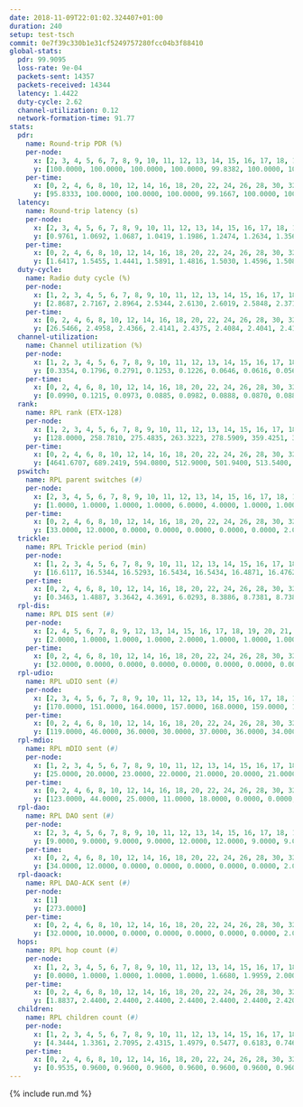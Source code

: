 ```yaml
---
date: 2018-11-09T22:01:02.324407+01:00
duration: 240
setup: test-tsch
commit: 0e7f39c330b1e31cf5249757280fcc04b3f88410
global-stats:
  pdr: 99.9095
  loss-rate: 9e-04
  packets-sent: 14357
  packets-received: 14344
  latency: 1.4422
  duty-cycle: 2.62
  channel-utilization: 0.12
  network-formation-time: 91.77
stats:
  pdr:
    name: Round-trip PDR (%)
    per-node:
      x: [2, 3, 4, 5, 6, 7, 8, 9, 10, 11, 12, 13, 14, 15, 16, 17, 18, 19, 20, 21, 22, 23, 24, 25]
      y: [100.0000, 100.0000, 100.0000, 100.0000, 99.8382, 100.0000, 100.0000, 100.0000, 99.8319, 99.8363, 100.0000, 100.0000, 100.0000, 99.8258, 100.0000, 99.8410, 100.0000, 100.0000, 100.0000, 99.8363, 99.8294, 99.6667, 99.6748, 99.6593]
    per-time:
      x: [0, 2, 4, 6, 8, 10, 12, 14, 16, 18, 20, 22, 24, 26, 28, 30, 32, 34, 36, 38, 40, 42, 44, 46, 48, 50, 52, 54, 56, 58, 60, 62, 64, 66, 68, 70, 72, 74, 76, 78, 80, 82, 84, 86, 88, 90, 92, 94, 96, 98, 100, 102, 104, 106, 108, 110, 112, 114, 116, 118, 120, 122, 124, 126, 128, 130, 132, 134, 136, 138, 140, 142, 144, 146, 148, 150, 152, 154, 156, 158, 160, 162, 164, 166, 168, 170, 172, 174, 176, 178, 180, 182, 184, 186, 188, 190, 192, 194, 196, 198, 200, 202, 204, 206, 208, 210, 212, 214, 216, 218, 220, 222, 224, 226, 228, 230, 232, 234, 236, 238, 240]
      y: [95.8333, 100.0000, 100.0000, 100.0000, 99.1667, 100.0000, 100.0000, 100.0000, 100.0000, 100.0000, 100.0000, 100.0000, 100.0000, 100.0000, 100.0000, 100.0000, 100.0000, 100.0000, 100.0000, 100.0000, 99.1667, 100.0000, 100.0000, 100.0000, 100.0000, 100.0000, 100.0000, 100.0000, 100.0000, 100.0000, 100.0000, 100.0000, 100.0000, 100.0000, 100.0000, 100.0000, 100.0000, 100.0000, 100.0000, 100.0000, 100.0000, 100.0000, 100.0000, 100.0000, 100.0000, 100.0000, 100.0000, 100.0000, 100.0000, 100.0000, 98.3333, 100.0000, 100.0000, 100.0000, 99.1667, 100.0000, 100.0000, 100.0000, 100.0000, 100.0000, 100.0000, 100.0000, 100.0000, 100.0000, 100.0000, 100.0000, 100.0000, 100.0000, 100.0000, 100.0000, 100.0000, 100.0000, 100.0000, 100.0000, 100.0000, 100.0000, 100.0000, 100.0000, 100.0000, 100.0000, 100.0000, 100.0000, 100.0000, 100.0000, 100.0000, 100.0000, 100.0000, 100.0000, 100.0000, 100.0000, 100.0000, 100.0000, 100.0000, 100.0000, 100.0000, 100.0000, 100.0000, 100.0000, 100.0000, 100.0000, 100.0000, 100.0000, 100.0000, 98.3333, 100.0000, 100.0000, 100.0000, 100.0000, 100.0000, 100.0000, 100.0000, 100.0000, 99.1667, 100.0000, 100.0000, 100.0000, 100.0000, 100.0000, 100.0000, 100.0000, null]
  latency:
    name: Round-trip latency (s)
    per-node:
      x: [2, 3, 4, 5, 6, 7, 8, 9, 10, 11, 12, 13, 14, 15, 16, 17, 18, 19, 20, 21, 22, 23, 24, 25]
      y: [0.9761, 1.0692, 1.0687, 1.0419, 1.1986, 1.2474, 1.2634, 1.3560, 1.2468, 1.5338, 1.4091, 1.1988, 1.4819, 1.3548, 1.4618, 1.5065, 1.6506, 1.6130, 1.7168, 1.6569, 1.7994, 1.8472, 1.9339, 1.9537]
    per-time:
      x: [0, 2, 4, 6, 8, 10, 12, 14, 16, 18, 20, 22, 24, 26, 28, 30, 32, 34, 36, 38, 40, 42, 44, 46, 48, 50, 52, 54, 56, 58, 60, 62, 64, 66, 68, 70, 72, 74, 76, 78, 80, 82, 84, 86, 88, 90, 92, 94, 96, 98, 100, 102, 104, 106, 108, 110, 112, 114, 116, 118, 120, 122, 124, 126, 128, 130, 132, 134, 136, 138, 140, 142, 144, 146, 148, 150, 152, 154, 156, 158, 160, 162, 164, 166, 168, 170, 172, 174, 176, 178, 180, 182, 184, 186, 188, 190, 192, 194, 196, 198, 200, 202, 204, 206, 208, 210, 212, 214, 216, 218, 220, 222, 224, 226, 228, 230, 232, 234, 236, 238, 240]
      y: [1.6417, 1.5455, 1.4441, 1.5891, 1.4816, 1.5030, 1.4596, 1.5089, 1.4573, 1.4602, 1.4834, 1.4472, 1.5186, 1.4770, 1.5200, 1.4871, 1.5061, 1.4964, 1.4760, 1.5270, 1.5014, 1.4897, 1.4455, 1.5223, 1.4487, 1.4840, 1.5009, 1.5159, 1.4511, 1.4881, 1.3970, 1.4828, 1.4250, 1.5073, 1.4200, 1.4553, 1.4892, 1.4918, 1.4731, 1.4338, 1.4793, 1.4345, 1.4427, 1.4238, 1.4212, 1.4571, 1.3646, 1.4274, 1.5072, 1.5047, 1.4695, 1.4764, 1.5075, 1.4385, 1.5125, 1.5426, 1.4486, 1.4359, 1.4568, 1.4354, 1.4170, 1.3985, 1.3758, 1.4300, 1.4464, 1.3880, 1.4121, 1.4299, 1.3554, 1.3674, 1.3832, 1.3566, 1.4067, 1.4395, 1.4493, 1.4316, 1.4346, 1.4288, 1.4369, 1.3597, 1.5099, 1.4873, 1.4298, 1.5031, 1.4913, 1.4632, 1.4763, 1.5002, 1.4385, 1.4673, 1.4345, 1.4103, 1.4180, 1.3831, 1.3522, 1.4294, 1.3606, 1.4216, 1.4042, 1.3741, 1.4161, 1.4218, 1.3918, 1.4074, 1.3778, 1.3404, 1.3720, 1.3509, 1.4052, 1.3518, 1.3480, 1.2951, 1.3836, 1.3492, 1.3538, 1.3406, 1.3990, 1.3739, 1.4181, 1.4234, null]
  duty-cycle:
    name: Radio duty cycle (%)
    per-node:
      x: [1, 2, 3, 4, 5, 6, 7, 8, 9, 10, 11, 12, 13, 14, 15, 16, 17, 18, 19, 20, 21, 22, 23, 24, 25]
      y: [2.8687, 2.7167, 2.8964, 2.5344, 2.6130, 2.6019, 2.5848, 2.3711, 2.4521, 2.4219, 2.4186, 2.6302, 2.6404, 2.4129, 2.6621, 2.6596, 2.5719, 2.5923, 2.7023, 2.6896, 2.6228, 2.6961, 2.5967, 2.6327, 2.8100]
    per-time:
      x: [0, 2, 4, 6, 8, 10, 12, 14, 16, 18, 20, 22, 24, 26, 28, 30, 32, 34, 36, 38, 40, 42, 44, 46, 48, 50, 52, 54, 56, 58, 60, 62, 64, 66, 68, 70, 72, 74, 76, 78, 80, 82, 84, 86, 88, 90, 92, 94, 96, 98, 100, 102, 104, 106, 108, 110, 112, 114, 116, 118, 120, 122, 124, 126, 128, 130, 132, 134, 136, 138, 140, 142, 144, 146, 148, 150, 152, 154, 156, 158, 160, 162, 164, 166, 168, 170, 172, 174, 176, 178, 180, 182, 184, 186, 188, 190, 192, 194, 196, 198, 200, 202, 204, 206, 208, 210, 212, 214, 216, 218, 220, 222, 224, 226, 228, 230, 232, 234, 236, 238, 240]
      y: [26.5466, 2.4958, 2.4366, 2.4141, 2.4375, 2.4084, 2.4041, 2.4138, 2.4228, 2.4132, 2.3978, 2.4014, 2.4147, 2.4202, 2.4128, 2.4463, 2.4057, 2.4210, 2.4126, 2.4136, 2.4213, 2.4060, 2.4049, 2.4354, 2.4135, 2.4023, 2.4094, 2.4064, 2.4017, 2.4130, 2.4150, 2.3987, 2.4025, 2.3945, 2.4103, 2.3907, 2.4105, 2.4032, 2.4247, 2.4102, 2.4026, 2.3993, 2.4054, 2.4208, 2.4009, 2.3896, 2.4067, 2.3891, 2.4110, 2.4137, 2.4231, 2.4199, 2.4163, 2.4173, 2.4175, 2.4144, 2.4326, 2.4430, 2.4228, 2.4291, 2.4165, 2.4230, 2.4199, 2.4031, 2.4238, 2.4075, 2.4143, 2.4245, 2.4182, 2.4187, 2.4059, 2.4183, 2.4252, 2.4164, 2.4171, 2.4224, 2.4190, 2.4127, 2.4245, 2.3952, 2.3986, 2.4330, 2.4105, 2.4095, 2.4203, 2.4199, 2.4306, 2.4125, 2.4282, 2.4044, 2.4094, 3.0448, 2.6120, 2.5655, 2.5592, 2.4078, 2.4154, 2.4086, 2.4145, 2.4120, 2.4173, 2.4183, 2.4207, 2.4251, 2.4223, 2.4151, 2.4091, 2.4078, 2.4062, 2.4288, 2.4150, 2.4019, 2.4097, 2.4019, 2.4157, 2.3934, 2.4087, 2.4190, 2.4241, 2.4243, 2.3940]
  channel-utilization:
    name: Channel utilization (%)
    per-node:
      x: [1, 2, 3, 4, 5, 6, 7, 8, 9, 10, 11, 12, 13, 14, 15, 16, 17, 18, 19, 20, 21, 22, 23, 24, 25]
      y: [0.3354, 0.1796, 0.2791, 0.1253, 0.1226, 0.0646, 0.0616, 0.0568, 0.0403, 0.0327, 0.0378, 0.0844, 0.2444, 0.0334, 0.0800, 0.1556, 0.0363, 0.0922, 0.0588, 0.0397, 0.0508, 0.0380, 0.0344, 0.0310, 0.0311]
    per-time:
      x: [0, 2, 4, 6, 8, 10, 12, 14, 16, 18, 20, 22, 24, 26, 28, 30, 32, 34, 36, 38, 40, 42, 44, 46, 48, 50, 52, 54, 56, 58, 60, 62, 64, 66, 68, 70, 72, 74, 76, 78, 80, 82, 84, 86, 88, 90, 92, 94, 96, 98, 100, 102, 104, 106, 108, 110, 112, 114, 116, 118, 120, 122, 124, 126, 128, 130, 132, 134, 136, 138, 140, 142, 144, 146, 148, 150, 152, 154, 156, 158, 160, 162, 164, 166, 168, 170, 172, 174, 176, 178, 180, 182, 184, 186, 188, 190, 192, 194, 196, 198, 200, 202, 204, 206, 208, 210, 212, 214, 216, 218, 220, 222, 224, 226, 228, 230, 232, 234, 236, 238, 240]
      y: [0.0990, 0.1215, 0.0973, 0.0885, 0.0982, 0.0888, 0.0870, 0.0886, 0.0940, 0.0902, 0.0847, 0.0864, 0.0922, 0.0927, 0.0911, 0.1041, 0.0862, 0.0918, 0.0897, 0.0912, 0.0944, 0.0884, 0.0869, 0.0979, 0.0910, 0.0863, 0.0881, 0.0886, 0.0873, 0.0918, 0.0927, 0.0836, 0.0851, 0.0813, 0.0888, 0.0812, 0.0907, 0.0868, 0.0974, 0.0898, 0.0864, 0.0823, 0.0862, 0.0914, 0.0855, 0.0817, 0.0877, 0.0798, 0.0894, 0.0887, 0.0923, 0.0911, 0.0898, 0.0921, 0.0919, 0.0909, 0.0982, 0.1027, 0.0929, 0.0968, 0.0896, 0.0950, 0.0925, 0.0861, 0.0952, 0.0875, 0.0901, 0.0934, 0.0911, 0.0892, 0.0855, 0.0921, 0.0969, 0.0915, 0.0937, 0.0946, 0.0908, 0.0874, 0.0922, 0.0836, 0.0828, 0.0990, 0.0882, 0.0875, 0.0913, 0.0889, 0.0953, 0.0892, 0.0968, 0.0858, 0.0898, 0.4298, 0.3689, 0.1479, 0.1531, 0.0863, 0.0906, 0.0877, 0.0902, 0.0896, 0.0905, 0.0895, 0.0900, 0.0946, 0.0937, 0.0906, 0.0881, 0.0877, 0.0865, 0.0973, 0.0892, 0.0847, 0.0861, 0.0873, 0.0915, 0.0813, 0.0870, 0.0935, 0.0960, 0.0944, 0.0787]
  rank:
    name: RPL rank (ETX-128)
    per-node:
      x: [1, 2, 3, 4, 5, 6, 7, 8, 9, 10, 11, 12, 13, 14, 15, 16, 17, 18, 19, 20, 21, 22, 23, 24, 25]
      y: [128.0000, 258.7810, 275.4835, 263.3223, 278.5909, 359.4251, 399.6776, 426.9669, 455.4504, 431.7673, 532.1275, 457.9400, 415.2311, 555.1734, 479.9756, 501.6667, 540.0931, 589.1417, 832.5628, 896.0927, 879.2621, 907.1626, 981.4498, 715.3120, 715.9073]
    per-time:
      x: [0, 2, 4, 6, 8, 10, 12, 14, 16, 18, 20, 22, 24, 26, 28, 30, 32, 34, 36, 38, 40, 42, 44, 46, 48, 50, 52, 54, 56, 58, 60, 62, 64, 66, 68, 70, 72, 74, 76, 78, 80, 82, 84, 86, 88, 90, 92, 94, 96, 98, 100, 102, 104, 106, 108, 110, 112, 114, 116, 118, 120, 122, 124, 126, 128, 130, 132, 134, 136, 138, 140, 142, 144, 146, 148, 150, 152, 154, 156, 158, 160, 162, 164, 166, 168, 170, 172, 174, 176, 178, 180, 182, 184, 186, 188, 190, 192, 194, 196, 198, 200, 202, 204, 206, 208, 210, 212, 214, 216, 218, 220, 222, 224, 226, 228, 230, 232, 234, 236, 238, 240]
      y: [4641.6707, 689.2419, 594.0800, 512.9000, 501.9400, 513.5400, 531.3000, 527.0192, 514.7308, 467.5686, 462.4800, 462.0200, 460.7600, 462.0600, 461.2000, 462.9000, 465.6000, 476.1400, 481.5600, 485.4000, 486.1731, 487.1765, 479.1000, 486.6604, 467.4400, 468.3400, 463.6275, 466.6000, 463.9200, 468.8824, 462.0000, 457.3333, 456.2600, 451.6200, 454.9000, 453.8000, 455.9000, 453.7000, 468.0566, 463.6600, 470.0000, 465.8400, 454.9020, 462.2200, 469.5490, 459.8000, 460.7255, 458.0000, 469.2830, 458.8600, 467.2200, 479.1373, 488.7647, 492.8431, 489.1000, 491.4314, 496.6415, 483.2200, 487.7200, 495.3000, 489.4706, 489.6200, 488.8431, 490.3462, 479.5283, 479.7255, 475.3529, 474.4000, 474.0600, 472.7400, 472.1200, 480.5472, 481.6538, 498.2692, 486.4314, 489.9423, 475.1600, 479.4000, 478.0784, 475.6800, 473.9608, 472.0000, 468.1765, 462.2400, 462.9800, 460.9000, 463.5600, 467.8600, 469.7000, 468.7451, 465.3137, 466.8235, 437.5153, 412.5912, 419.1009, 428.3878, 465.2600, 464.9000, 465.5294, 460.1800, 460.2800, 459.0800, 458.6000, 471.4038, 491.8846, 480.9600, 479.8824, 475.0800, 475.2157, 473.3846, 465.3800, 467.4000, 474.8400, 478.2200, 481.1923, 470.1176, 471.8846, 463.0000, 463.8431, 465.5686, 462.0000]
  pswitch:
    name: RPL parent switches (#)
    per-node:
      x: [2, 3, 4, 5, 6, 7, 8, 9, 10, 11, 12, 13, 14, 15, 16, 17, 18, 19, 20, 21, 22, 23, 24, 25]
      y: [1.0000, 1.0000, 1.0000, 1.0000, 6.0000, 4.0000, 1.0000, 1.0000, 4.0000, 10.0000, 9.0000, 3.0000, 7.0000, 5.0000, 5.0000, 6.0000, 6.0000, 6.0000, 7.0000, 7.0000, 5.0000, 8.0000, 9.0000, 8.0000]
    per-time:
      x: [0, 2, 4, 6, 8, 10, 12, 14, 16, 18, 20, 22, 24, 26, 28, 30, 32, 34, 36, 38, 40, 42, 44, 46, 48, 50, 52, 54, 56, 58, 60, 62, 64, 66, 68, 70, 72, 74, 76, 78, 80, 82, 84, 86, 88, 90, 92, 94, 96, 98, 100, 102, 104, 106, 108, 110, 112, 114, 116, 118, 120, 122, 124, 126, 128, 130, 132, 134, 136, 138, 140, 142, 144, 146, 148, 150, 152, 154, 156, 158, 160, 162, 164, 166, 168, 170, 172, 174, 176, 178, 180, 182, 184, 186, 188, 190, 192, 194, 196, 198, 200, 202, 204, 206, 208, 210, 212, 214, 216, 218, 220, 222, 224, 226, 228, 230, 232, 234, 236, 238, 240]
      y: [33.0000, 12.0000, 0.0000, 0.0000, 0.0000, 0.0000, 0.0000, 2.0000, 2.0000, 1.0000, 0.0000, 0.0000, 0.0000, 0.0000, 0.0000, 0.0000, 0.0000, 0.0000, 0.0000, 0.0000, 2.0000, 1.0000, 0.0000, 3.0000, 0.0000, 0.0000, 1.0000, 0.0000, 0.0000, 1.0000, 0.0000, 1.0000, 0.0000, 0.0000, 0.0000, 0.0000, 0.0000, 0.0000, 3.0000, 0.0000, 1.0000, 0.0000, 1.0000, 0.0000, 1.0000, 0.0000, 1.0000, 0.0000, 3.0000, 0.0000, 0.0000, 1.0000, 1.0000, 1.0000, 0.0000, 1.0000, 3.0000, 0.0000, 0.0000, 0.0000, 1.0000, 0.0000, 1.0000, 2.0000, 3.0000, 1.0000, 1.0000, 0.0000, 0.0000, 0.0000, 0.0000, 3.0000, 2.0000, 2.0000, 1.0000, 2.0000, 0.0000, 0.0000, 1.0000, 0.0000, 1.0000, 2.0000, 1.0000, 0.0000, 0.0000, 0.0000, 0.0000, 0.0000, 0.0000, 1.0000, 1.0000, 1.0000, 0.0000, 0.0000, 0.0000, 0.0000, 0.0000, 0.0000, 1.0000, 0.0000, 0.0000, 0.0000, 0.0000, 2.0000, 2.0000, 0.0000, 1.0000, 0.0000, 1.0000, 2.0000, 0.0000, 0.0000, 0.0000, 0.0000, 2.0000, 1.0000, 2.0000, 1.0000, 1.0000, 1.0000, 1.0000]
  trickle:
    name: RPL Trickle period (min)
    per-node:
      x: [1, 2, 3, 4, 5, 6, 7, 8, 9, 10, 11, 12, 13, 14, 15, 16, 17, 18, 19, 20, 21, 22, 23, 24, 25]
      y: [16.6117, 16.5344, 16.5293, 16.5434, 16.5434, 16.4871, 16.4762, 16.5434, 16.5434, 16.5548, 16.4321, 16.0986, 17.3305, 16.5500, 16.3393, 16.3132, 16.3530, 16.3182, 16.4224, 16.4443, 16.4836, 16.5422, 16.5534, 16.5571, 16.5318]
    per-time:
      x: [0, 2, 4, 6, 8, 10, 12, 14, 16, 18, 20, 22, 24, 26, 28, 30, 32, 34, 36, 38, 40, 42, 44, 46, 48, 50, 52, 54, 56, 58, 60, 62, 64, 66, 68, 70, 72, 74, 76, 78, 80, 82, 84, 86, 88, 90, 92, 94, 96, 98, 100, 102, 104, 106, 108, 110, 112, 114, 116, 118, 120, 122, 124, 126, 128, 130, 132, 134, 136, 138, 140, 142, 144, 146, 148, 150, 152, 154, 156, 158, 160, 162, 164, 166, 168, 170, 172, 174, 176, 178, 180, 182, 184, 186, 188, 190, 192, 194, 196, 198, 200, 202, 204, 206, 208, 210, 212, 214, 216, 218, 220, 222, 224, 226, 228, 230, 232, 234, 236, 238, 240]
      y: [0.3463, 1.4887, 3.3642, 4.3691, 6.0293, 8.3886, 8.7381, 8.7381, 8.7381, 16.4483, 17.4763, 17.4763, 17.4763, 17.4763, 17.4763, 17.4763, 17.4763, 17.4763, 17.4763, 17.4763, 17.4763, 17.4763, 17.4763, 17.4763, 17.4763, 17.4763, 17.4763, 17.4763, 17.4763, 17.4763, 17.4763, 17.4763, 17.4763, 17.4763, 17.4763, 17.4763, 17.4763, 17.4763, 17.4763, 17.4763, 17.4763, 17.4763, 17.4763, 17.4763, 17.4763, 17.4763, 17.4763, 17.4763, 17.4763, 17.4763, 17.4763, 17.4763, 17.4763, 17.4763, 17.4763, 17.4763, 17.4763, 17.4763, 17.4763, 17.4763, 17.4763, 17.4763, 17.4763, 17.4763, 17.4763, 17.4763, 17.4763, 17.4763, 17.4763, 17.4763, 17.4763, 17.4763, 17.4763, 17.4763, 17.4763, 17.4763, 17.4763, 17.4763, 17.4763, 17.4763, 17.4763, 17.4763, 17.4763, 17.4763, 17.4763, 17.4763, 17.4763, 17.4763, 17.4763, 17.4763, 17.4763, 17.4763, 17.4763, 17.4763, 17.4763, 17.4763, 17.4763, 17.4763, 17.4763, 17.4763, 17.4763, 17.4763, 17.4763, 17.4763, 17.4763, 17.4763, 17.4763, 17.4763, 17.4763, 17.4763, 17.4763, 17.4763, 17.4763, 17.4763, 17.4763, 17.4763, 17.4763, 17.4763, 17.4763, 17.4763, 17.4763]
  rpl-dis:
    name: RPL DIS sent (#)
    per-node:
      x: [2, 4, 5, 6, 7, 8, 9, 12, 13, 14, 15, 16, 17, 18, 19, 20, 21, 22, 23, 24, 25]
      y: [2.0000, 1.0000, 1.0000, 1.0000, 2.0000, 1.0000, 1.0000, 1.0000, 3.0000, 1.0000, 1.0000, 1.0000, 2.0000, 1.0000, 2.0000, 3.0000, 1.0000, 2.0000, 2.0000, 2.0000, 3.0000]
    per-time:
      x: [0, 2, 4, 6, 8, 10, 12, 14, 16, 18, 20, 22, 24, 26, 28, 30, 32, 34, 36, 38, 40, 42, 44, 46, 48, 50, 52, 54, 56, 58, 60, 62, 64, 66, 68, 70, 72, 74, 76, 78, 80, 82, 84, 86, 88, 90, 92, 94, 96, 98, 100, 102, 104, 106, 108, 110, 112, 114, 116, 118, 120, 122, 124, 126, 128, 130, 132, 134, 136, 138, 140, 142, 144, 146, 148, 150, 152, 154, 156, 158, 160, 162, 164, 166, 168, 170, 172, 174, 176, 178, 180, 182, 184, 186]
      y: [32.0000, 0.0000, 0.0000, 0.0000, 0.0000, 0.0000, 0.0000, 0.0000, 0.0000, 0.0000, 0.0000, 0.0000, 0.0000, 0.0000, 0.0000, 0.0000, 0.0000, 0.0000, 0.0000, 0.0000, 0.0000, 0.0000, 0.0000, 0.0000, 0.0000, 0.0000, 0.0000, 0.0000, 0.0000, 0.0000, 0.0000, 0.0000, 0.0000, 0.0000, 0.0000, 0.0000, 0.0000, 0.0000, 0.0000, 0.0000, 0.0000, 0.0000, 0.0000, 0.0000, 0.0000, 0.0000, 0.0000, 0.0000, 0.0000, 0.0000, 0.0000, 0.0000, 0.0000, 0.0000, 0.0000, 0.0000, 0.0000, 0.0000, 0.0000, 0.0000, 0.0000, 0.0000, 0.0000, 0.0000, 0.0000, 0.0000, 0.0000, 0.0000, 0.0000, 0.0000, 0.0000, 0.0000, 0.0000, 0.0000, 0.0000, 0.0000, 0.0000, 0.0000, 0.0000, 0.0000, 0.0000, 0.0000, 0.0000, 0.0000, 0.0000, 0.0000, 0.0000, 0.0000, 0.0000, 0.0000, 0.0000, 0.0000, 0.0000, 2.0000]
  rpl-udio:
    name: RPL uDIO sent (#)
    per-node:
      x: [2, 3, 4, 5, 6, 7, 8, 9, 10, 11, 12, 13, 14, 15, 16, 17, 18, 19, 20, 21, 22, 23, 24, 25]
      y: [170.0000, 151.0000, 164.0000, 157.0000, 168.0000, 159.0000, 164.0000, 169.0000, 160.0000, 169.0000, 172.0000, 176.0000, 173.0000, 166.0000, 156.0000, 170.0000, 162.0000, 164.0000, 167.0000, 169.0000, 172.0000, 172.0000, 169.0000, 177.0000]
    per-time:
      x: [0, 2, 4, 6, 8, 10, 12, 14, 16, 18, 20, 22, 24, 26, 28, 30, 32, 34, 36, 38, 40, 42, 44, 46, 48, 50, 52, 54, 56, 58, 60, 62, 64, 66, 68, 70, 72, 74, 76, 78, 80, 82, 84, 86, 88, 90, 92, 94, 96, 98, 100, 102, 104, 106, 108, 110, 112, 114, 116, 118, 120, 122, 124, 126, 128, 130, 132, 134, 136, 138, 140, 142, 144, 146, 148, 150, 152, 154, 156, 158, 160, 162, 164, 166, 168, 170, 172, 174, 176, 178, 180, 182, 184, 186, 188, 190, 192, 194, 196, 198, 200, 202, 204, 206, 208, 210, 212, 214, 216, 218, 220, 222, 224, 226, 228, 230, 232, 234, 236, 238, 240]
      y: [119.0000, 46.0000, 36.0000, 30.0000, 37.0000, 36.0000, 34.0000, 36.0000, 33.0000, 32.0000, 33.0000, 31.0000, 30.0000, 33.0000, 36.0000, 35.0000, 32.0000, 30.0000, 29.0000, 32.0000, 28.0000, 28.0000, 32.0000, 37.0000, 33.0000, 31.0000, 33.0000, 32.0000, 31.0000, 33.0000, 25.0000, 39.0000, 27.0000, 33.0000, 34.0000, 31.0000, 33.0000, 32.0000, 33.0000, 29.0000, 36.0000, 30.0000, 28.0000, 34.0000, 32.0000, 26.0000, 35.0000, 31.0000, 31.0000, 30.0000, 34.0000, 35.0000, 32.0000, 30.0000, 33.0000, 27.0000, 32.0000, 33.0000, 28.0000, 30.0000, 34.0000, 32.0000, 31.0000, 34.0000, 35.0000, 30.0000, 29.0000, 32.0000, 35.0000, 33.0000, 31.0000, 39.0000, 29.0000, 30.0000, 29.0000, 37.0000, 32.0000, 32.0000, 34.0000, 33.0000, 28.0000, 34.0000, 35.0000, 31.0000, 29.0000, 37.0000, 28.0000, 34.0000, 32.0000, 32.0000, 30.0000, 33.0000, 45.0000, 35.0000, 32.0000, 35.0000, 33.0000, 36.0000, 32.0000, 36.0000, 35.0000, 32.0000, 29.0000, 34.0000, 30.0000, 32.0000, 33.0000, 33.0000, 34.0000, 33.0000, 31.0000, 32.0000, 34.0000, 32.0000, 33.0000, 32.0000, 27.0000, 34.0000, 33.0000, 31.0000, 13.0000]
  rpl-mdio:
    name: RPL mDIO sent (#)
    per-node:
      x: [1, 2, 3, 4, 5, 6, 7, 8, 9, 10, 11, 12, 13, 14, 15, 16, 17, 18, 19, 20, 21, 22, 23, 24, 25]
      y: [25.0000, 20.0000, 23.0000, 22.0000, 21.0000, 20.0000, 21.0000, 21.0000, 21.0000, 20.0000, 21.0000, 28.0000, 25.0000, 22.0000, 24.0000, 26.0000, 26.0000, 27.0000, 22.0000, 20.0000, 20.0000, 20.0000, 21.0000, 20.0000, 20.0000]
    per-time:
      x: [0, 2, 4, 6, 8, 10, 12, 14, 16, 18, 20, 22, 24, 26, 28, 30, 32, 34, 36, 38, 40, 42, 44, 46, 48, 50, 52, 54, 56, 58, 60, 62, 64, 66, 68, 70, 72, 74, 76, 78, 80, 82, 84, 86, 88, 90, 92, 94, 96, 98, 100, 102, 104, 106, 108, 110, 112, 114, 116, 118, 120, 122, 124, 126, 128, 130, 132, 134, 136, 138, 140, 142, 144, 146, 148, 150, 152, 154, 156, 158, 160, 162, 164, 166, 168, 170, 172, 174, 176, 178, 180, 182, 184, 186, 188, 190, 192, 194, 196, 198, 200, 202, 204, 206, 208, 210, 212, 214, 216, 218, 220, 222, 224, 226, 228, 230, 232, 234, 236, 238, 240]
      y: [123.0000, 44.0000, 25.0000, 11.0000, 18.0000, 0.0000, 0.0000, 10.0000, 9.0000, 6.0000, 0.0000, 0.0000, 0.0000, 7.0000, 1.0000, 8.0000, 3.0000, 5.0000, 1.0000, 0.0000, 0.0000, 0.0000, 2.0000, 9.0000, 7.0000, 3.0000, 4.0000, 0.0000, 0.0000, 0.0000, 1.0000, 6.0000, 5.0000, 6.0000, 6.0000, 0.0000, 1.0000, 0.0000, 0.0000, 2.0000, 4.0000, 7.0000, 5.0000, 7.0000, 0.0000, 0.0000, 0.0000, 0.0000, 5.0000, 4.0000, 7.0000, 6.0000, 3.0000, 0.0000, 0.0000, 0.0000, 0.0000, 8.0000, 6.0000, 4.0000, 6.0000, 0.0000, 1.0000, 0.0000, 0.0000, 0.0000, 4.0000, 5.0000, 6.0000, 6.0000, 4.0000, 0.0000, 0.0000, 0.0000, 0.0000, 4.0000, 5.0000, 7.0000, 8.0000, 1.0000, 0.0000, 0.0000, 0.0000, 2.0000, 6.0000, 4.0000, 10.0000, 3.0000, 0.0000, 0.0000, 0.0000, 0.0000, 6.0000, 4.0000, 8.0000, 5.0000, 2.0000, 0.0000, 0.0000, 0.0000, 0.0000, 8.0000, 8.0000, 3.0000, 4.0000, 2.0000, 0.0000, 0.0000, 1.0000, 2.0000, 5.0000, 7.0000, 6.0000, 4.0000, 0.0000, 0.0000, 0.0000, 0.0000, 4.0000, 4.0000, 2.0000]
  rpl-dao:
    name: RPL DAO sent (#)
    per-node:
      x: [2, 3, 4, 5, 6, 7, 8, 9, 10, 11, 12, 13, 14, 15, 16, 17, 18, 19, 20, 21, 22, 23, 24, 25]
      y: [9.0000, 9.0000, 9.0000, 9.0000, 12.0000, 12.0000, 9.0000, 9.0000, 11.0000, 17.0000, 14.0000, 10.0000, 14.0000, 13.0000, 11.0000, 11.0000, 13.0000, 12.0000, 12.0000, 13.0000, 10.0000, 14.0000, 14.0000, 13.0000]
    per-time:
      x: [0, 2, 4, 6, 8, 10, 12, 14, 16, 18, 20, 22, 24, 26, 28, 30, 32, 34, 36, 38, 40, 42, 44, 46, 48, 50, 52, 54, 56, 58, 60, 62, 64, 66, 68, 70, 72, 74, 76, 78, 80, 82, 84, 86, 88, 90, 92, 94, 96, 98, 100, 102, 104, 106, 108, 110, 112, 114, 116, 118, 120, 122, 124, 126, 128, 130, 132, 134, 136, 138, 140, 142, 144, 146, 148, 150, 152, 154, 156, 158, 160, 162, 164, 166, 168, 170, 172, 174, 176, 178, 180, 182, 184, 186, 188, 190, 192, 194, 196, 198, 200, 202, 204, 206, 208, 210, 212, 214, 216, 218, 220, 222, 224, 226, 228, 230, 232, 234, 236, 238, 240]
      y: [34.0000, 12.0000, 0.0000, 0.0000, 0.0000, 0.0000, 0.0000, 2.0000, 2.0000, 1.0000, 0.0000, 0.0000, 0.0000, 0.0000, 11.0000, 9.0000, 0.0000, 0.0000, 0.0000, 0.0000, 2.0000, 2.0000, 1.0000, 5.0000, 1.0000, 0.0000, 1.0000, 0.0000, 7.0000, 7.0000, 2.0000, 1.0000, 0.0000, 0.0000, 0.0000, 0.0000, 3.0000, 1.0000, 5.0000, 0.0000, 2.0000, 0.0000, 5.0000, 7.0000, 3.0000, 1.0000, 1.0000, 0.0000, 3.0000, 0.0000, 1.0000, 1.0000, 3.0000, 2.0000, 2.0000, 1.0000, 4.0000, 7.0000, 0.0000, 2.0000, 2.0000, 0.0000, 1.0000, 3.0000, 2.0000, 2.0000, 1.0000, 2.0000, 0.0000, 2.0000, 0.0000, 11.0000, 4.0000, 2.0000, 3.0000, 2.0000, 1.0000, 0.0000, 2.0000, 0.0000, 1.0000, 4.0000, 1.0000, 2.0000, 0.0000, 6.0000, 4.0000, 0.0000, 3.0000, 2.0000, 0.0000, 3.0000, 2.0000, 0.0000, 1.0000, 2.0000, 1.0000, 0.0000, 2.0000, 3.0000, 6.0000, 0.0000, 1.0000, 6.0000, 2.0000, 2.0000, 3.0000, 0.0000, 1.0000, 3.0000, 2.0000, 0.0000, 2.0000, 1.0000, 6.0000, 3.0000, 2.0000, 3.0000, 2.0000, 3.0000, 1.0000]
  rpl-daoack:
    name: RPL DAO-ACK sent (#)
    per-node:
      x: [1]
      y: [273.0000]
    per-time:
      x: [0, 2, 4, 6, 8, 10, 12, 14, 16, 18, 20, 22, 24, 26, 28, 30, 32, 34, 36, 38, 40, 42, 44, 46, 48, 50, 52, 54, 56, 58, 60, 62, 64, 66, 68, 70, 72, 74, 76, 78, 80, 82, 84, 86, 88, 90, 92, 94, 96, 98, 100, 102, 104, 106, 108, 110, 112, 114, 116, 118, 120, 122, 124, 126, 128, 130, 132, 134, 136, 138, 140, 142, 144, 146, 148, 150, 152, 154, 156, 158, 160, 162, 164, 166, 168, 170, 172, 174, 176, 178, 180, 182, 184, 186, 188, 190, 192, 194, 196, 198, 200, 202, 204, 206, 208, 210, 212, 214, 216, 218, 220, 222, 224, 226, 228, 230, 232, 234, 236, 238, 240]
      y: [32.0000, 10.0000, 0.0000, 0.0000, 0.0000, 0.0000, 0.0000, 2.0000, 2.0000, 1.0000, 0.0000, 0.0000, 0.0000, 0.0000, 11.0000, 9.0000, 0.0000, 0.0000, 0.0000, 0.0000, 2.0000, 2.0000, 1.0000, 4.0000, 1.0000, 0.0000, 1.0000, 0.0000, 7.0000, 7.0000, 2.0000, 1.0000, 0.0000, 0.0000, 0.0000, 0.0000, 3.0000, 1.0000, 5.0000, 0.0000, 2.0000, 0.0000, 5.0000, 7.0000, 3.0000, 1.0000, 1.0000, 0.0000, 3.0000, 0.0000, 1.0000, 1.0000, 3.0000, 2.0000, 2.0000, 1.0000, 4.0000, 7.0000, 0.0000, 2.0000, 1.0000, 1.0000, 1.0000, 3.0000, 2.0000, 2.0000, 1.0000, 2.0000, 0.0000, 2.0000, 0.0000, 11.0000, 3.0000, 2.0000, 3.0000, 2.0000, 1.0000, 0.0000, 2.0000, 0.0000, 1.0000, 4.0000, 1.0000, 2.0000, 0.0000, 6.0000, 4.0000, 0.0000, 3.0000, 2.0000, 0.0000, 3.0000, 2.0000, 0.0000, 1.0000, 2.0000, 1.0000, 0.0000, 2.0000, 3.0000, 6.0000, 0.0000, 1.0000, 5.0000, 2.0000, 2.0000, 3.0000, 0.0000, 1.0000, 3.0000, 2.0000, 0.0000, 2.0000, 1.0000, 6.0000, 3.0000, 2.0000, 3.0000, 2.0000, 3.0000, 1.0000]
  hops:
    name: RPL hop count (#)
    per-node:
      x: [1, 2, 3, 4, 5, 6, 7, 8, 9, 10, 11, 12, 13, 14, 15, 16, 17, 18, 19, 20, 21, 22, 23, 24, 25]
      y: [0.0000, 1.0000, 1.0000, 1.0000, 1.0000, 1.6680, 1.9959, 2.0000, 2.0000, 2.0000, 2.5519, 2.2407, 2.0000, 3.0000, 2.2116, 2.5436, 2.8755, 2.9917, 3.0000, 3.2500, 3.1708, 3.5458, 4.0125, 4.1000, 4.0833]
    per-time:
      x: [0, 2, 4, 6, 8, 10, 12, 14, 16, 18, 20, 22, 24, 26, 28, 30, 32, 34, 36, 38, 40, 42, 44, 46, 48, 50, 52, 54, 56, 58, 60, 62, 64, 66, 68, 70, 72, 74, 76, 78, 80, 82, 84, 86, 88, 90, 92, 94, 96, 98, 100, 102, 104, 106, 108, 110, 112, 114, 116, 118, 120, 122, 124, 126, 128, 130, 132, 134, 136, 138, 140, 142, 144, 146, 148, 150, 152, 154, 156, 158, 160, 162, 164, 166, 168, 170, 172, 174, 176, 178, 180, 182, 184, 186, 188, 190, 192, 194, 196, 198, 200, 202, 204, 206, 208, 210, 212, 214, 216, 218, 220, 222, 224, 226, 228, 230, 232, 234, 236, 238, 240]
      y: [1.8837, 2.4400, 2.4400, 2.4400, 2.4400, 2.4400, 2.4400, 2.4200, 2.3600, 2.3600, 2.3600, 2.3600, 2.3600, 2.3600, 2.3600, 2.3600, 2.3600, 2.3600, 2.3600, 2.3600, 2.3600, 2.3600, 2.3600, 2.3600, 2.3600, 2.3600, 2.3200, 2.3200, 2.3200, 2.3200, 2.3200, 2.2800, 2.2800, 2.2800, 2.2800, 2.2800, 2.2800, 2.2800, 2.2800, 2.2800, 2.2800, 2.2800, 2.2800, 2.2800, 2.2800, 2.2800, 2.2800, 2.2800, 2.2800, 2.2800, 2.2800, 2.2800, 2.2800, 2.2800, 2.3200, 2.5600, 2.5600, 2.5200, 2.5200, 2.5200, 2.5200, 2.5200, 2.5200, 2.5200, 2.4800, 2.4800, 2.4800, 2.4400, 2.4400, 2.4400, 2.4400, 2.4400, 2.4000, 2.4000, 2.4000, 2.4000, 2.4000, 2.4000, 2.4000, 2.4000, 2.4000, 2.3800, 2.3600, 2.3600, 2.3600, 2.3600, 2.3600, 2.3600, 2.3600, 2.3600, 2.3600, 2.3600, 2.3600, 2.3600, 2.3600, 2.3600, 2.3600, 2.3600, 2.3600, 2.3600, 2.3600, 2.3600, 2.3600, 2.3600, 2.3600, 2.3600, 2.3400, 2.3200, 2.3200, 2.3600, 2.3600, 2.3600, 2.3600, 2.3600, 2.3600, 2.3600, 2.3600, 2.4800, 2.4800, 2.4800, 2.4000]
  children:
    name: RPL children count (#)
    per-node:
      x: [1, 2, 3, 4, 5, 6, 7, 8, 9, 10, 11, 12, 13, 14, 15, 16, 17, 18, 19, 20, 21, 22, 23, 24, 25]
      y: [4.3444, 1.3361, 2.7095, 2.4315, 1.4979, 0.5477, 0.6183, 0.7469, 0.1162, 0.0000, 0.0000, 0.7842, 2.2822, 0.0000, 0.8921, 2.2614, 0.0539, 1.6515, 0.7250, 0.1417, 0.5583, 0.2208, 0.0583, 0.0000, 0.0000]
    per-time:
      x: [0, 2, 4, 6, 8, 10, 12, 14, 16, 18, 20, 22, 24, 26, 28, 30, 32, 34, 36, 38, 40, 42, 44, 46, 48, 50, 52, 54, 56, 58, 60, 62, 64, 66, 68, 70, 72, 74, 76, 78, 80, 82, 84, 86, 88, 90, 92, 94, 96, 98, 100, 102, 104, 106, 108, 110, 112, 114, 116, 118, 120, 122, 124, 126, 128, 130, 132, 134, 136, 138, 140, 142, 144, 146, 148, 150, 152, 154, 156, 158, 160, 162, 164, 166, 168, 170, 172, 174, 176, 178, 180, 182, 184, 186, 188, 190, 192, 194, 196, 198, 200, 202, 204, 206, 208, 210, 212, 214, 216, 218, 220, 222, 224, 226, 228, 230, 232, 234, 236, 238, 240]
      y: [0.9535, 0.9600, 0.9600, 0.9600, 0.9600, 0.9600, 0.9600, 0.9600, 0.9600, 0.9600, 0.9600, 0.9600, 0.9600, 0.9600, 0.9600, 0.9600, 0.9600, 0.9600, 0.9600, 0.9600, 0.9600, 0.9600, 0.9600, 0.9600, 0.9600, 0.9600, 0.9600, 0.9600, 0.9600, 0.9600, 0.9600, 0.9600, 0.9600, 0.9600, 0.9600, 0.9600, 0.9600, 0.9600, 0.9600, 0.9600, 0.9600, 0.9600, 0.9600, 0.9600, 0.9600, 0.9600, 0.9600, 0.9600, 0.9600, 0.9600, 0.9600, 0.9600, 0.9600, 0.9600, 0.9600, 0.9600, 0.9600, 0.9600, 0.9600, 0.9600, 0.9600, 0.9600, 0.9600, 0.9600, 0.9600, 0.9600, 0.9600, 0.9600, 0.9600, 0.9600, 0.9600, 0.9600, 0.9600, 0.9600, 0.9600, 0.9600, 0.9600, 0.9600, 0.9600, 0.9600, 0.9600, 0.9600, 0.9600, 0.9600, 0.9600, 0.9600, 0.9600, 0.9600, 0.9600, 0.9600, 0.9600, 0.9600, 0.9600, 0.9600, 0.9600, 0.9600, 0.9600, 0.9600, 0.9600, 0.9600, 0.9600, 0.9600, 0.9600, 0.9600, 0.9600, 0.9600, 0.9600, 0.9600, 0.9600, 0.9600, 0.9600, 0.9600, 0.9600, 0.9600, 0.9600, 0.9600, 0.9600, 0.9600, 0.9600, 0.9600, 0.9600]
---
```


{% include run.md %}
